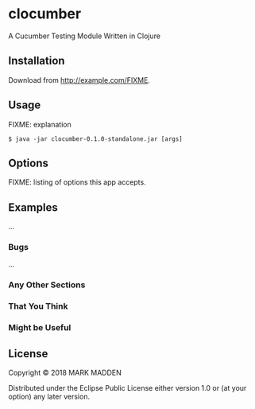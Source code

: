 # clocumber

A Cucumber Testing Module Written in Clojure

## Installation

Download from http://example.com/FIXME.

## Usage

FIXME: explanation

    $ java -jar clocumber-0.1.0-standalone.jar [args]

## Options

FIXME: listing of options this app accepts.

## Examples

...

### Bugs

...

### Any Other Sections
### That You Think
### Might be Useful

## License

Copyright © 2018 MARK MADDEN

Distributed under the Eclipse Public License either version 1.0 or (at
your option) any later version.
